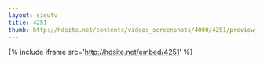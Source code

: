 ```yaml
---
layout: sieutv
title: 4251
thumb: http://hdsite.net/contents/videos_screenshots/4000/4251/preview_360p.mp4.jpg
---
```

{% include iframe src='http://hdsite.net/embed/4251' %}
 
